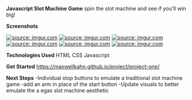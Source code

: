 **Javascript Slot Machine Game**
spin the slot machine and see if you'll win big!


**Screenshots**

<a href="https://imgur.com/hwFRYLq"><img src="https://i.imgur.com/hwFRYLq.png" title="source: imgur.com" /></a>
<a href="https://imgur.com/hzLmCbE"><img src="https://i.imgur.com/hzLmCbE.png" title="source: imgur.com" /></a>
<a href="https://imgur.com/t9vMJhi"><img src="https://i.imgur.com/t9vMJhi.png" title="source: imgur.com" /></a>
<a href="https://imgur.com/t9vMJhi"><img src="https://i.imgur.com/t9vMJhi.png" title="source: imgur.com" /></a>
<a href="https://imgur.com/DBhxKEo"><img src="https://i.imgur.com/DBhxKEo.png" title="source: imgur.com" /></a>
<a href="https://imgur.com/Q6ilblm"><img src="https://i.imgur.com/Q6ilblm.png" title="source: imgur.com" /></a>

**Technologies Used**
HTML
CSS
Javascript

**Get Started**
https://maxwellkahn.github.io/project/project-one/

**Next Steps**
-Individual stop buttons to emulate a traditional slot machine game
-add an arm in place of the start button
-Update visuals to better emulate the a egas slot machine aesthetic